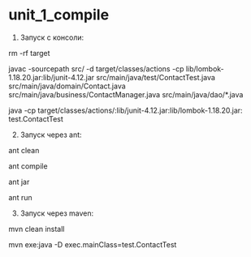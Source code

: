 # unit_1_compile
1. Запуск с консоли:

rm -rf target

javac -sourcepath src/ -d target/classes/actions -cp lib/lombok-1.18.20.jar:lib/junit-4.12.jar src/main/java/test/ContactTest.java src/main/java/domain/Contact.java src/main/java/business/ContactManager.java src/main/java/dao/*.java

java -cp target/classes/actions/:lib/junit-4.12.jar:lib/lombok-1.18.20.jar: test.ContactTest

2. Запуск через ant:

ant clean

ant compile

ant jar

ant run

3. Запуск через maven:

mvn clean install

mvn exe:java -D exec.mainClass=test.ContactTest
